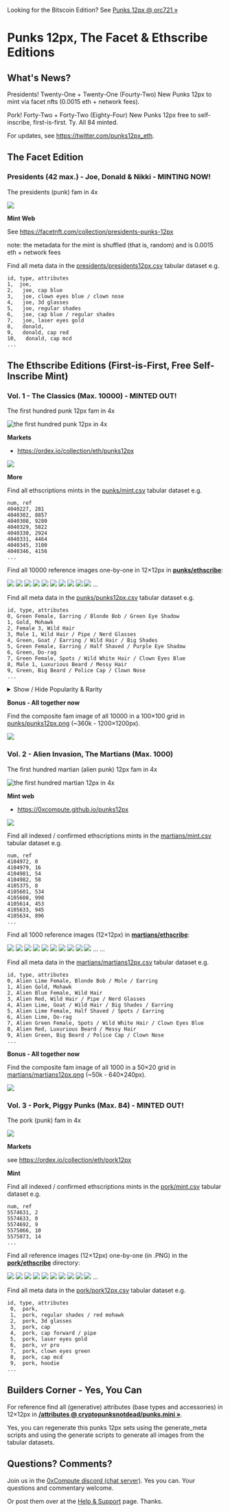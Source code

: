 Looking for the Bitscoin Edition?  See [Punks 12px @ orc721 »](https://github.com/orc721/punks12px) 




# Punks 12px, The Facet & Ethscribe Editions

## What's News?


Presidents!   Twenty-One + Twenty-One (Fourty-Two) New Punks 12px to mint via facet nfts (0.0015 eth + network fees).

Pork! Forty-Two + Forty-Two (Eighty-Four) New Punks 12px free to self-inscribe, first-is-first. Ty. All 84 minted.


For updates, see <https://twitter.com/punks12px_eth>.




## The Facet Edition

### Presidents (42 max.) -  Joe, Donald & Nikki - MINTING NOW!

The presidents (punk) fam in 4x

![](i/presidents@4x.png)


**Mint Web** 

See <https://facetnft.com/collection/presidents-punks-12px>

note: the metadata for the mint is shuffled (that is, random) and is 0.0015 eth + network fees



Find all meta data in the [presidents/presidents12px.csv](presidents/presidents12px.csv) tabular dataset e.g.

```
id, type, attributes
1,  joe,
2,   joe, cap blue
3,   joe, clown eyes blue / clown nose 
4,   joe, 3d glasses
5,   joe, regular shades
6,   joe, cap blue / regular shades
7,   joe, laser eyes gold
8,   donald,
9,   donald, cap red
10,   donald, cap mcd
...
```






## The Ethscribe Editions (First-is-First, Free Self-Inscribe Mint)


### Vol. 1 - The Classics (Max. 10000) - MINTED OUT!


The first hundred punk 12px fam in 4x

![](i/punks12px@4x.png "the first hundred punk 12px in 4x") 


**Markets**

  - <https://ordex.io/collection/eth/punks12px>

![](i/punks12px-market.png)



**More**


Find all ethscriptions mints in the [punks/mint.csv](punks/mint.csv) tabular dataset e.g.

```
num, ref
4040227, 281
4040302, 8857
4040308, 9280
4040329, 5822
4040330, 2924
4040331, 4464
4040345, 3100
4040346, 4156
...
```

Find all 10000 reference images one-by-one in 12×12px in [**punks/ethscribe**](punks/ethscribe):

![](punks/ethscribe/punk0000.png)
![](punks/ethscribe/punk0001.png)
![](punks/ethscribe/punk0002.png)
![](punks/ethscribe/punk0003.png)
![](punks/ethscribe/punk0004.png)
![](punks/ethscribe/punk0005.png)
![](punks/ethscribe/punk0006.png)
![](punks/ethscribe/punk0007.png)
![](punks/ethscribe/punk0008.png)
![](punks/ethscribe/punk0009.png)
...


Find all meta data in the [punks/punks12px.csv](punks/punks12px.csv) tabular dataset e.g.

```
id, type, attributes
0, Green Female, Earring / Blonde Bob / Green Eye Shadow
1, Gold, Mohawk
2, Female 3, Wild Hair
3, Male 1, Wild Hair / Pipe / Nerd Glasses
4, Green, Goat / Earring / Wild Hair / Big Shades
5, Green Female, Earring / Half Shaved / Purple Eye Shadow
6, Green, Do-rag
7, Green Female, Spots / Wild White Hair / Clown Eyes Blue
8, Male 1, Luxurious Beard / Messy Hair
9, Green, Big Beard / Police Cap / Clown Nose
...
```


<details>
<summary markdown="1">Show / Hide Popularity & Rarity</summary>


#### Popularity & Rarity by Types 

|  Type                                   | Pop             |
|-----------------------------------------|----------------:|
| ![](i/alien@4x.png) Alien               |    9  ( 0.09 %)  |
| ![](i/red@4x.png) Red                   |   15  ( 0.15 %)  |
| ![](i/aqua@4x.png) Aqua                 |   17  ( 0.17 %)  |
| ![](i/purple@4x.png) Purple             |   19  ( 0.19 %)  |
| ![](i/ape@4x.png) Ape                   |   24  ( 0.24 %)  |
| ![](i/purple_female@4x.png) Purple Female |   53  ( 0.53 %)  |
| ![](i/bot@4x.png) Bot                   |   57  ( 0.57 %)  |
| ![](i/red_female@4x.png) Red Female     |   58  ( 0.58 %)  |
| ![](i/demon@4x.png) Demon               |   59  ( 0.59 %)  |
| ![](i/blue_female@4x.png) Blue Female   |   59  ( 0.59 %)  |
| ![](i/skeleton@4x.png) Skeleton         |   69  ( 0.69 %)  |
| ![](i/orc@4x.png) Orc                   |   69  ( 0.69 %)  |
| ![](i/zombie@4x.png) Zombie             |   80  ( 0.80 %)  |
| ![](i/blue@4x.png) Blue                 |  156  ( 1.56 %)  |
| ![](i/gold@4x.png) Gold                 |  198  ( 1.98 %)  |
| ![](i/female4@4x.png) Female 4          |  418  ( 4.18 %)  |
| ![](i/male4@4x.png) Male 4              |  557  ( 5.57 %)  |
| ![](i/green_female@4x.png) Green Female | 1033  (10.33 %)  |
| ![](i/female1@4x.png) Female 1          | 1089  (10.89 %)  |
| ![](i/female3@4x.png) Female 3          | 1130  (11.30 %)  |
| ![](i/male1@4x.png) Male 1              | 1410  (14.10 %)  |
| ![](i/green@4x.png) Green               | 1710  (17.10 %)  |
| ![](i/male3@4x.png) Male 3              | 1711  (17.11 %)  |



#### Popularity & Rarity by Attribute Count


| Count        | Pop             |
|--------------|----------------:|
| 0            |   12  ( 0.12 %) |
| 1            |  429  ( 4.29 %) |
| 2            | 3672  (36.72 %) |
| 3            | 4429  (44.29 %) |
| 4            | 1320  (13.20 %) |
| 5            |  129  ( 1.29 %) |
| 6            |    8  ( 0.08 %) |
| 7            |    1  ( 0.01 %) |


</details>



**Bonus - All together now**

Find the composite fam image of all 10000 in a 100×100 grid in [punks/punks12px.png](punks/punks12px.png) (~360k - 1200×1200px).

![](punks/punks12px.png)




### Vol. 2 - Alien Invasion, The Martians (Max. 1000)

The first hundred martian (alien punk) 12px fam in 4x

![](i/martians12px_100@4x.png "the first hundred martian 12px in 4x")



**Mint web**

  - <https://0xcompute.github.io/punks12px>


![](i/martians12px-mint.png)


<!--
**Markets**

  - SOON!

-->


Find all indexed / confirmed ethscriptions mints in the [martians/mint.csv](martians/mint.csv) tabular dataset e.g.

```
num, ref
4104972, 0
4104979, 16
4104981, 54
4104982, 58
4105375, 8
4105601, 534
4105608, 998
4105614, 453
4105633, 945
4105634, 896
...
```


Find all 1000 reference images (12×12px) in [**martians/ethscribe**](martians/ethscribe):

![](martians/ethscribe/martian000.png)
![](martians/ethscribe/martian001.png)
![](martians/ethscribe/martian002.png)
![](martians/ethscribe/martian003.png)
![](martians/ethscribe/martian004.png)
![](martians/ethscribe/martian005.png)
![](martians/ethscribe/martian006.png)
![](martians/ethscribe/martian007.png)
![](martians/ethscribe/martian008.png)
![](martians/ethscribe/martian009.png)
...
...


Find all meta data in the [martians/martians12px.csv](martians/martians12px.csv) tabular dataset e.g.

```
id, type, attributes
0, Alien Lime Female, Blonde Bob / Mole / Earring
1, Alien Gold, Mohawk
2, Alien Blue Female, Wild Hair
3, Alien Red, Wild Hair / Pipe / Nerd Glasses
4, Alien Lime, Goat / Wild Hair / Big Shades / Earring
5, Alien Lime Female, Half Shaved / Spots / Earring
6, Alien Lime, Do-rag
7, Alien Green Female, Spots / Wild White Hair / Clown Eyes Blue
8, Alien Red, Luxurious Beard / Messy Hair
9, Alien Green, Big Beard / Police Cap / Clown Nose
...
```

**Bonus - All together now**

Find the composite fam image of all 1000 in a 50×20 grid in [martians/martians12px.png](martians/martians12px.png) (~50k - 640×240px).

![](martians/martians12px.png)






### Vol. 3 - Pork, Piggy Punks (Max. 84) - MINTED OUT!

The pork (punk) fam in 4x

![](i/pork@4x.png)


**Markets**

see <https://ordex.io/collection/eth/pork12px>



**Mint** 

Find all indexed / confirmed ethscriptions mints in the [pork/mint.csv](pork/mint.csv) tabular dataset e.g.

```
num, ref
5574631, 2
5574633, 0
5574692, 9
5575066, 10
5575073, 14
...
```


Find all reference images (12×12px) one-by-one (in .PNG) 
in the [**pork/ethscribe**](pork/ethscribe) directory:

![](pork/ethscribe/pork0.png)
![](pork/ethscribe/pork1.png)
![](pork/ethscribe/pork2.png)
![](pork/ethscribe/pork3.png)
![](pork/ethscribe/pork4.png)
![](pork/ethscribe/pork5.png)
![](pork/ethscribe/pork6.png)
![](pork/ethscribe/pork7.png)
![](pork/ethscribe/pork8.png)
![](pork/ethscribe/pork9.png)
...


Find all meta data in the [pork/pork12px.csv](pork/pork12px.csv) tabular dataset e.g.

```
id, type, attributes
 0,  pork, 
 1,  pork, regular shades / red mohawk  
 2,  pork, 3d glasses
 3,  pork, cap 
 4,  pork, cap forward / pipe
 5,  pork, laser eyes gold
 6,  pork, vr pro
 7,  pork, clown eyes green
 8,  pork, cap mcd
 9,  pork, hoodie 
...
```






## Builders Corner - Yes, You Can

For reference find all (generative) attributes (base types and accessories) in 12×12px in [**/attributes @ cryptopunksnotdead/punks.mini »**](https://github.com/cryptopunksnotdead/punks.mini/tree/master/attributes).

Yes, you can regenerate this punks 12px sets 
using the generate_meta scripts
and using the generate scripts to generate all images
from the tabular datasets.



## Questions? Comments?

Join us in the [0xCompute discord (chat server)](https://discord.gg/3JRnDUap6y). Yes you can.
Your questions and commentary welcome.

Or post them over at the [Help & Support](https://github.com/geraldb/help) page. Thanks.
